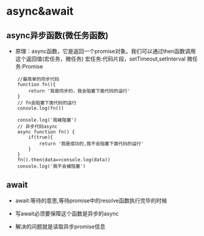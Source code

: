 # async&await

## async异步函数(微任务函数)

* 原理：async函数，它是返回一个promise对象。我们可以通过then函数调用这个返回值(宏任务，微任务)
宏任务:代码片段，setTimeout,setInterval
微任务:Promise
```
    //最简单的同步代码
    function fn(){
        return '我是同步的，我会阻塞下面代码的运行'
    }
    // fn会阻塞下面代码的运行
    console.log(fn())

    console.log('我被阻塞')
    // 异步代码async
    async function fn() {
        if(true){
            return '我是成功的,我不会阻塞下面代码的运行'
        }
    }
    fn().then(data=>console.log(data))
    console.log('我不会被阻塞')
```

## await

* await:等待的意思,等待promise中的resolve函数执行完毕的时候

* 写await必须要保障这个函数是异步的async

* 解决的问题就是读取异步promise信息